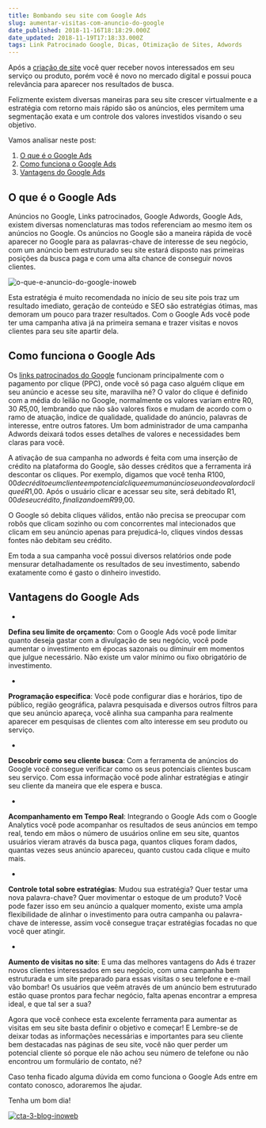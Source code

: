 ```yaml
---
title: Bombando seu site com Google Ads
slug: aumentar-visitas-com-anuncio-do-google
date_published: 2018-11-16T18:18:29.000Z
date_updated: 2018-11-19T17:18:33.000Z
tags: Link Patrocinado Google, Dicas, Otimização de Sites, Adwords
---
```


Após a [criação de site](https://www.inoweb.com.br/criacao-de-sites) você quer receber novos interessados em seu serviço ou produto, porém você é novo no mercado digital e possui pouca relevância para aparecer nos resultados de busca.

Felizmente existem diversas maneiras para seu site crescer virtualmente e a estratégia com retorno mais rápido são os anúncios, eles permitem uma segmentação exata e um controle dos valores investidos visando o seu objetivo.

Vamos analisar neste post:

1. [O que é o Google Ads](#o-que-e-google-ads)
2. [Como funciona o Google Ads](#como-funciona-o-google-ads)
3. [Vantagens do Google Ads](#vantagens-do-google-ads)

## O que é o Google Ads

Anúncios no Google, Links patrocinados, Google Adwords, Google Ads, existem diversas nomenclaturas mas todos referenciam ao mesmo item os anúncios no Google. Os anúncios no Google são a maneira rápida de você aparecer no Google para as palavras-chave de interesse de seu negócio, com um anúncio bem estruturado seu site estará disposto nas primeiras posições da busca paga e com uma alta chance de conseguir novos clientes.

![o-que-e-anuncio-do-google-inoweb](/content/images/2018/11/o-que-e-anuncio-do-google-inoweb.png)

Esta estratégia é muito recomendada no início de seu site pois traz um resultado imediato, geração de conteúdo e SEO são estratégias ótimas, mas demoram um pouco para trazer resultados. Com o Google Ads você pode ter uma campanha ativa já na primeira semana e trazer visitas e novos clientes para seu site apartir dela.

## Como funciona o Google Ads

Os [links patrocinados do Google](https://www.inoweb.com.br/gerenciamento-adwords) funcionam principalmente com o pagamento por clique (PPC), onde você só paga caso alguém clique em seu anúncio e acesse seu site, maravilha né? O valor do clique é definido com a média do leilão no Google, normalmente os valores variam entre R$0,30 ~ R$5,00, lembrando que não são valores fixos e mudam de acordo com o ramo de atuação, indice de qualidade, qualidade do anúncio, palavras de interesse, entre outros fatores. Um bom administrador de uma campanha Adwords deixará todos esses detalhes de valores e necessidades bem claras para você.

A ativação de sua campanha no adwords é feita com uma inserção de crédito na plataforma do Google, são desses créditos que a ferramenta irá descontar os cliques. Por exemplo, digamos que você tenha R$100,00 de crédito e um cliente em potencial clique em um anúncio seu onde o valor do clique é R$1,00. Após o usuário clicar e acessar seu site, será debitado R$1,00 de seu crédito, finalizando em R$99,00.

O Google só debita cliques válidos, então não precisa se preocupar com robôs que clicam sozinho ou com concorrentes mal intecionados que clicam em seu anúncio apenas para prejudicá-lo, cliques vindos dessas fontes não debitam seu crédito.

Em toda a sua campanha você possui diversos relatórios onde pode mensurar detalhadamente os resultados de seu investimento, sabendo exatamente como é gasto o dinheiro investido.

## Vantagens do Google Ads

- 
**Defina seu limite de orçamento**: Com o Google Ads você pode limitar quanto deseja gastar com a divulgação de seu negócio, você pode aumentar o investimento em épocas sazonais ou diminuir em momentos que julgue necessário. Não existe um valor mínimo ou fixo obrigatório de investimento.

- 
**Programação especifica**: Você pode configurar dias e horários, tipo de público, região geográfica, palavra pesquisada e diversos outros filtros para que seu anúncio apareça, você alinha sua campanha para realmente aparecer em pesquisas de clientes com alto interesse em seu produto ou serviço.

- 
**Descobrir como seu cliente busca**: Com a ferramenta de anúncios do Google você consegue verificar como os seus potenciais clientes buscam seu serviço. Com essa informação você pode alinhar estratégias e atingir seu cliente da maneira que ele espera e busca.

- 
**Acompanhamento em Tempo Real**: Integrando o Google Ads com o Google Analytics você pode acompanhar os resultados de seus anúncios em tempo real, tendo em mãos o número de usuários online em seu site, quantos usuários vieram através da busca paga, quantos cliques foram dados, quantas vezes seus anúncio apareceu, quanto custou cada clique e muito mais.

- 
**Controle total sobre estratégias**: Mudou sua estratégia? Quer testar uma nova palavra-chave? Quer movimentar o estoque de um produto? Você pode fazer isso em seu anúncio a qualquer momento, existe uma ampla flexibilidade de alinhar o investimento para outra campanha ou palavra-chave de interesse, assim você consegue traçar estratégias focadas no que você quer atingir.

- 
**Aumento de visitas no site**: E uma das melhores vantagens do Ads é trazer novos clientes interessados em seu negócio, com uma campanha bem estruturada e um site preparado para essas visitas o seu telefone e e-mail vão bombar! Os usuários que veêm através de um anúncio bem estruturado estão quase prontos para fechar negócio, falta apenas encontrar a empresa ideal, e que tal ser a sua?

Agora que você conhece esta excelente ferramenta para aumentar as visitas em seu site basta definir o objetivo e começar! E Lembre-se de deixar todas as informações necessárias e importantes para seu cliente bem destacadas nas páginas de seu site, você não quer perder um potencial cliente só porque ele não achou seu número de telefone ou não encontrou um formulário de contato, né?

Caso tenha ficado alguma dúvida em como funciona o Google Ads entre em contato conosco, adoraremos lhe ajudar.

Tenha um bom dia!

[![cta-3-blog-inoweb](/content/images/2018/09/cta-3-blog-inoweb.png)](https://inoweb.com.br/contato/?utm_source=blog&amp;utm_medium=post&amp;utm_campaign=post-google-ads-bombando)
